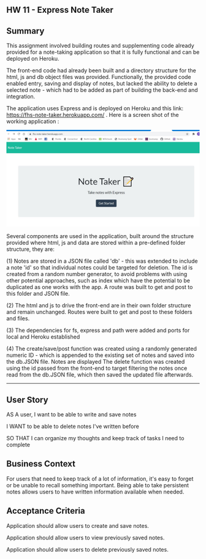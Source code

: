 ## HW 11 - Express Note Taker

## Summary

This assignment involved building routes and supplementing code already provided for a note-taking application so that it is fully functional and can be deployed on Heroku. 

The front-end code had already been built and a directory structure for the html, js and db object files was provided.  Functionally, the provided code enabled entry, saving and display of notes, but lacked the ability to delete a selected note - which had to be added as part of building the back-end and integration. 

The application uses Express and is deployed on Heroku and this link:  https://fhs-note-taker.herokuapp.com/ .    Here is a screen shot of the working application :

![img](https://github.com/fhsal/hw11-note-taker/blob/master/note-taker-screenshot.jpg)

Several components are used in the application, built around the structure provided where html, js and data are stored within a pre-defined folder structure, they are:

(1) Notes are stored in a JSON file called 'db' - this was extended to include a note 'id' so that individual notes could be targeted for deletion.  The id is created from a random number generator, to avoid problems with using other potential approaches, such as index which have the potential to be duplicated as one works with the app.  A route was built to get and post to this folder and JSON file. 

(2) The html and js to drive the front-end are in their own folder structure and remain unchanged.  Routes were built to get and post to these folders and files. 

(3) The dependencies for fs, express and path were added and ports for local and Heroku established

(4) The create/save/post function was created using a randomly generated numeric ID - which is appended to the existing set of notes and saved into the db.JSON file.  Notes are displayed The delete function was created using the id passed from the front-end to target filtering the notes once read from the db.JSON file, which then saved the updated file afterwards. 

****************************************  

## User Story

AS A user, I want to be able to write and save notes

I WANT to be able to delete notes I've written before

SO THAT I can organize my thoughts and keep track of tasks I need to complete

## Business Context

For users that need to keep track of a lot of information, it's easy to forget or be unable to recall something important. Being able to take persistent notes allows users to have written information available when needed.

## Acceptance Criteria

Application should allow users to create and save notes.

Application should allow users to view previously saved notes.

Application should allow users to delete previously saved notes.


